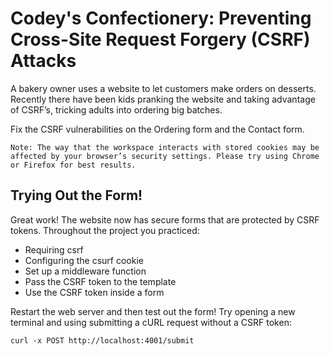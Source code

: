 # Codey's Confectionery: Preventing Cross-Site Request Forgery (CSRF) Attacks

A bakery owner uses a website to let customers make orders on desserts. Recently there have been kids pranking the website and taking advantage of CSRF’s, tricking adults into ordering big batches.

Fix the CSRF vulnerabilities on the Ordering form and the Contact form.

    Note: The way that the workspace interacts with stored cookies may be affected by your browser’s security settings. Please try using Chrome or Firefox for best results.

## Trying Out the Form!

Great work! The website now has secure forms that are protected by CSRF tokens. Throughout the project you practiced:

- Requiring csrf
- Configuring the csurf cookie
- Set up a middleware function
- Pass the CSRF token to the template
- Use the CSRF token inside a form

Restart the web server and then test out the form! Try opening a new terminal and using submitting a cURL request without a CSRF token:

```
curl -x POST http://localhost:4001/submit
```
